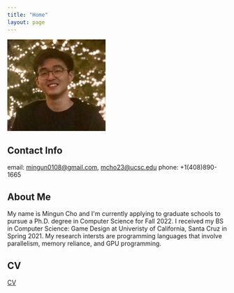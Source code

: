 ```yaml
---
title: "Home"
layout: page
---
```


![screenshot](https://raw.githubusercontent.com/MangoShip/MangoShip.github.io/master/assets/pictures/MingunChoHeadshot.jpg)

## Contact Info

email: mingun0108@gmail.com, mcho23@ucsc.edu
phone: +1(408)890-1665

## About Me

My name is Mingun Cho and I'm currently applying to graduate schools to pursue a Ph.D. degree in Computer Science for Fall 2022. I received my BS in Computer Science: Game Design at Univeristy of California, Santa Cruz in Spring 2021. My research intersts are programming languages that involve parallelism, memory reliance, and GPU programming. 

## CV

[CV](https://drive.google.com/file/d/12b3kCLplU6zeB1j6Sxq-Ni0uCyPRTkIP/view?usp=sharing)
